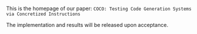 This is the homepage of our paper: `COCO: Testing Code Generation Systems via Concretized Instructions`

The implementation and results will be released upon acceptance.
